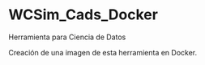 # WCSim_Cads_Docker
Herramienta para Ciencia de Datos

Creación de una imagen de esta herramienta en Docker.
